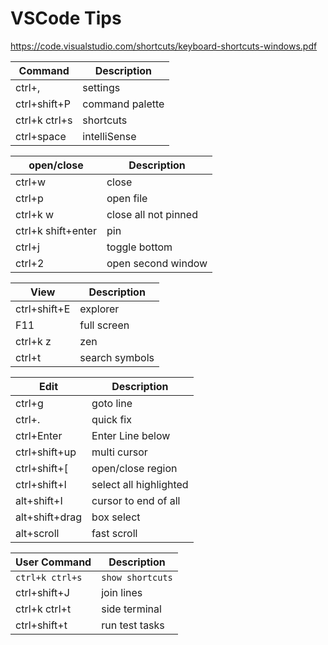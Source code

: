 
# VSCode Tips

<https://code.visualstudio.com/shortcuts/keyboard-shortcuts-windows.pdf>

| Command              | Description             |
| -------------------- | ----------------------- |
| ctrl+,               | settings                |
| ctrl+shift+P         | command palette         |
| ctrl+k ctrl+s        | shortcuts               |
| ctrl+space           | intelliSense            |

| open/close           | Description             |
| -------------------- | ----------------------- |
| ctrl+w               | close                   |
| ctrl+p               | open file               |
| ctrl+k w             | close all not pinned    |
| ctrl+k shift+enter   | pin                     |
| ctrl+j               | toggle bottom           |
| ctrl+2               | open second window      |

| View                 | Description             |
| -------------------- | ----------------------- |
| ctrl+shift+E         | explorer                |
| F11                  | full screen             |
| ctrl+k z             | zen                     |
| ctrl+t               | search symbols          |

| Edit                 | Description             |
| -------------------- | ----------------------- |
| ctrl+g               | goto line               |
| ctrl+.               | quick fix               |
| ctrl+Enter           | Enter Line below        |
| ctrl+shift+up        | multi cursor            |
| ctrl+shift+[         | open/close region       |
| ctrl+shift+l         | select all highlighted  |
| alt+shift+I          | cursor to end of all    |
| alt+shift+drag       | box select              |
| alt+scroll           | fast scroll             |

| User Command         | Description             |
| -------------------- | ----------------------- |
| `ctrl+k ctrl+s`      | `show shortcuts`        |
| ctrl+shift+J         | join lines              |
| ctrl+k ctrl+t        | side terminal           |
| ctrl+shift+t         | run test tasks          |
